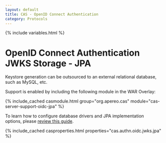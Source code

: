 ```yaml
---
layout: default
title: CAS - OpenID Connect Authentication
category: Protocols
---
```

{% include variables.html %}

# OpenID Connect Authentication JWKS Storage - JPA

Keystore generation can be outsourced to an external relational database, such as MySQL, etc.

Support is enabled by including the following module in the WAR Overlay:

{% include_cached casmodule.html group="org.apereo.cas" module="cas-server-support-oidc-jpa" %}

To learn how to configure database drivers and JPA implementation options, please [review this guide](../installation/JDBC-Drivers.html).

{% include_cached casproperties.html properties="cas.authn.oidc.jwks.jpa" %}
